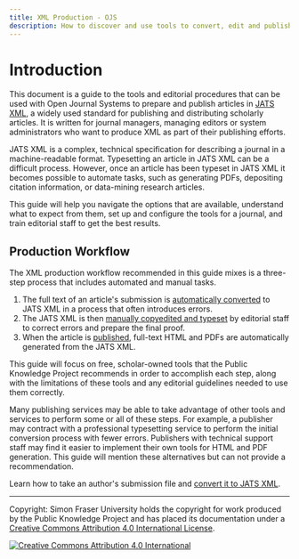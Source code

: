 ```yaml
---
title: XML Production - OJS
description: How to discover and use tools to convert, edit and publish journal articles in JATS XML.
---
```


# Introduction

This document is a guide to the tools and editorial procedures that can be used with Open Journal Systems to prepare and publish articles in [JATS XML](https://en.wikipedia.org/wiki/Journal_Article_Tag_Suite), a widely used standard for publishing and distributing scholarly articles. It is written for journal managers, managing editors or system administrators who want to produce XML as part of their publishing efforts.

JATS XML is a complex, technical specification for describing a journal in a machine-readable format. Typesetting an article in JATS XML can be a difficult process. However, once an article has been typeset in JATS XML it becomes possible to automate tasks, such as generating PDFs, depositing citation information, or data-mining research articles.

This guide will help you navigate the options that are available, understand what to expect from them, set up and configure the tools for a journal, and train editorial staff to get the best results.

## Production Workflow

The XML production workflow recommended in this guide mixes is a three-step process that includes automated and manual tasks.

1. The full text of an article's submission is [automatically converted](./convert) to JATS XML in a process that often introduces errors.
2. The JATS XML is then [manually copyedited and typeset](./edit) by editorial staff to correct errors and prepare the final proof.
3. When the article is [published](./publish), full-text HTML and PDFs are automatically generated from the JATS XML.

This guide will focus on free, scholar-owned tools that the Public Knowledge Project recommends in order to accomplish each step, along with the limitations of these tools and any editorial guidelines needed to use them correctly.

Many publishing services may be able to take advantage of other tools and services to perform some or all of these steps. For example, a publisher may contract with a professional typesetting service to perform the initial conversion process with fewer errors. Publishers with technical support staff may find it easier to implement their own tools for HTML and PDF generation. This guide will mention these alternatives but can not provide a recommendation.

Learn how to take an author's submission file and [convert it to JATS XML](./convert).

----

Copyright: Simon Fraser University holds the copyright for work produced by the Public Knowledge Project and has placed its documentation under a [Creative Commons Attribution 4.0 International License](https://creativecommons.org/licenses/by/4.0/).

[![](https://licensebuttons.net/l/by/4.0/88x31.png "Creative Commons Attribution 4.0 International")](https://creativecommons.org/licenses/by/4.0/)

